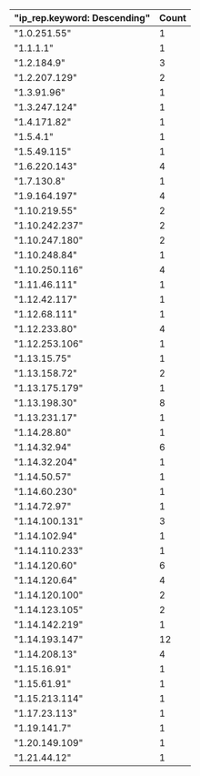 ﻿ "ip_rep.keyword: Descending" | Count 
------------------------------|-------
 "1.0.251.55"                 | 1     
 "1.1.1.1"                    | 1     
 "1.2.184.9"                  | 3     
 "1.2.207.129"                | 2     
 "1.3.91.96"                  | 1     
 "1.3.247.124"                | 1     
 "1.4.171.82"                 | 1     
 "1.5.4.1"                    | 1     
 "1.5.49.115"                 | 1     
 "1.6.220.143"                | 4     
 "1.7.130.8"                  | 1     
 "1.9.164.197"                | 4     
 "1.10.219.55"                | 2     
 "1.10.242.237"               | 2     
 "1.10.247.180"               | 2     
 "1.10.248.84"                | 1     
 "1.10.250.116"               | 4     
 "1.11.46.111"                | 1     
 "1.12.42.117"                | 1     
 "1.12.68.111"                | 1     
 "1.12.233.80"                | 4     
 "1.12.253.106"               | 1     
 "1.13.15.75"                 | 1     
 "1.13.158.72"                | 2     
 "1.13.175.179"               | 1     
 "1.13.198.30"                | 8     
 "1.13.231.17"                | 1     
 "1.14.28.80"                 | 1     
 "1.14.32.94"                 | 6     
 "1.14.32.204"                | 1     
 "1.14.50.57"                 | 1     
 "1.14.60.230"                | 1     
 "1.14.72.97"                 | 1     
 "1.14.100.131"               | 3     
 "1.14.102.94"                | 1     
 "1.14.110.233"               | 1     
 "1.14.120.60"                | 6     
 "1.14.120.64"                | 4     
 "1.14.120.100"               | 2     
 "1.14.123.105"               | 2     
 "1.14.142.219"               | 1     
 "1.14.193.147"               | 12    
 "1.14.208.13"                | 4     
 "1.15.16.91"                 | 1     
 "1.15.61.91"                 | 1     
 "1.15.213.114"               | 1     
 "1.17.23.113"                | 1     
 "1.19.141.7"                 | 1     
 "1.20.149.109"               | 1     
 "1.21.44.12"                 | 1     

